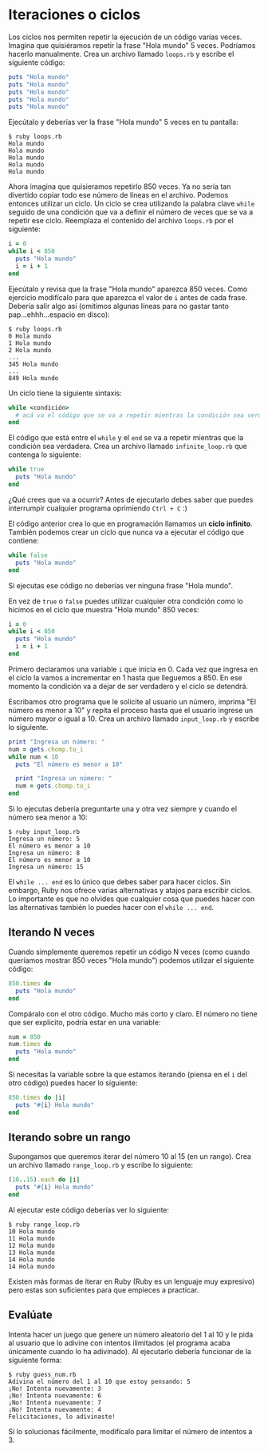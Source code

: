 # Iteraciones o ciclos

Los ciclos nos permiten repetir la ejecución de un código varias veces. Imagina que quisiéramos repetir la frase "Hola mundo" 5 veces. Podríamos hacerlo manualmente. Crea un archivo llamado `loops.rb` y escribe el siguiente código:

```ruby
puts "Hola mundo"
puts "Hola mundo"
puts "Hola mundo"
puts "Hola mundo"
puts "Hola mundo"
```

Ejecútalo y deberías ver la frase "Hola mundo" 5 veces en tu pantalla:

```
$ ruby loops.rb
Hola mundo
Hola mundo
Hola mundo
Hola mundo
Hola mundo
```

Ahora imagina que quisieramos repetirlo 850 veces. Ya no sería tan divertido copiar todo ese número de líneas en el archivo. Podemos entonces utilizar un ciclo. Un ciclo se crea utilizando la palabra clave `while` seguido de una condición que va a definir el número de veces que se va a repetir ese ciclo. Reemplaza el contenido del archivo `loops.rb` por el siguiente:

```ruby
i = 0
while i < 850
  puts "Hola mundo"
  i = i + 1
end
```

Ejecútalo y revisa que la frase "Hola mundo" aparezca 850 veces. Como ejercicio modifícalo para que aparezca el valor de `i` antes de cada frase. Debería salir algo así (omitimos algunas líneas para no gastar tanto pap...ehhh...espacio en disco):

```
$ ruby loops.rb
0 Hola mundo
1 Hola mundo
2 Hola mundo
...
345 Hola mundo
...
849 Hola mundo
```

Un ciclo tiene la siguiente sintaxis:

```ruby
while <condición>
  # acá va el código que se va a repetir mientras la condición sea verdadera
end
```

El código que está entre el `while` y el `end` se va a repetir mientras que la condición sea verdadera. Crea un archivo llamado `infinite_loop.rb` que contenga lo siguiente:

```ruby
while true
  puts "Hola mundo"
end
```

¿Qué crees que va a ocurrir? Antes de ejecutarlo debes saber que puedes interrumpir cualquier programa oprimiendo `Ctrl + C` :)

El código anterior crea lo que en programación llamamos un **ciclo infinito**. También podemos crear un ciclo que nunca va a ejecutar el código que contiene:

```ruby
while false
  puts "Hola mundo"
end
```

Si ejecutas ese código no deberías ver ninguna frase "Hola mundo".

En vez de `true` o `false` puedes utilizar cualquier otra condición como lo hicimos en el ciclo que muestra "Hola mundo" 850 veces:

```ruby
i = 0
while i < 850
  puts "Hola mundo"
  i = i + 1
end
```

Primero declaramos una variable `i` que inicia en 0. Cada vez que ingresa en el ciclo la vamos a incrementar en 1 hasta que lleguemos a 850. En ese momento la condición va a dejar de ser verdadero y el ciclo se detendrá.

Escribamos otro programa que le solicite al usuario un número, imprima "El número es menor a 10" y repita el proceso hasta que el usuario ingrese un número mayor o igual a 10. Crea un archivo llamado `input_loop.rb` y escribe lo siguiente.

```ruby
print "Ingresa un número: "
num = gets.chomp.to_i
while num < 10
  puts "El número es menor a 10"

  print "Ingresa un número: "
  num = gets.chomp.to_i
end
```

Si lo ejecutas debería preguntarte una y otra vez siempre y cuando el número sea menor a 10:

```
$ ruby input_loop.rb
Ingresa un número: 5
El número es menor a 10
Ingresa un número: 8
El número es menor a 10
Ingresa un número: 15
```

El `while ... end` es lo único que debes saber para hacer ciclos. Sin embargo, Ruby nos ofrece varias alternativas y atajos para escribir ciclos. Lo importante es que no olvides que cualquier cosa que puedes hacer con las alternativas también lo puedes hacer con el `while ... end`.

## Iterando N veces

Cuando simplemente queremos repetir un código N veces (como cuando queríamos mostrar 850 veces "Hola mundo") podemos utilizar el siguiente código:

```ruby
850.times do
  puts "Hola mundo"
end
```

Compáralo con el otro código. Mucho más corto y claro. El número no tiene que ser explícito, podría estar en una variable:

```ruby
num = 850
num.times do
  puts "Hola mundo"
end
```

Si necesitas la variable sobre la que estamos iterando (piensa en el `i` del otro código) puedes hacer lo siguiente:

```ruby
850.times do |i|
  puts "#{i} Hola mundo"
end
```

## Iterando sobre un rango

Supongamos que queremos iterar del número 10 al 15 (en un rango). Crea un archivo llamado `range_loop.rb` y escribe lo siguiente:

```ruby
(10..15).each do |i|
  puts "#{i} Hola mundo"
end
```

Al ejecutar este código deberías ver lo siguiente:

```
$ ruby range_loop.rb
10 Hola mundo
11 Hola mundo
12 Hola mundo
13 Hola mundo
14 Hola mundo
14 Hola mundo
```

Existen más formas de iterar en Ruby (Ruby es un lenguaje muy expresivo) pero estas son suficientes para que empieces a practicar.

## Evalúate

Intenta hacer un juego que genere un número aleatorio del 1 al 10 y le pida al usuario que lo adivine con intentos ilimitados (el programa acaba únicamente cuando lo ha adivinado). Al ejecutarlo debería funcionar de la siguiente forma:

```
$ ruby guess_num.rb
Adivina el número del 1 al 10 que estoy pensando: 5
¡No! Intenta nuevamente: 3
¡No! Intenta nuevamente: 6
¡No! Intenta nuevamente: 7
¡No! Intenta nuevamente: 4
Felicitaciones, lo adivinaste!
```

Si lo solucionas fácilmente, modifícalo para limitar el número de intentos a 3.
